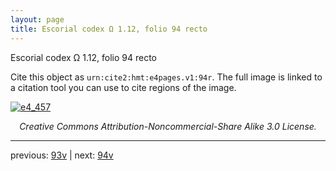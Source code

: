 ```yaml
---
layout: page
title: Escorial codex Ω 1.12, folio 94 recto
---
```


Escorial codex Ω 1.12, folio 94 recto

Cite this object as `urn:cite2:hmt:e4pages.v1:94r`.  The full image is linked to a citation tool you can use to cite regions of the image.

[![e4_457](http://www.homermultitext.org/iipsrv?IIIF=/project/homer/pyramidal/deepzoom/hmt/e4img/2017a/e4_457.tif/full/800,/0/default.jpg)](http://www.homermultitext.org/ict2/?urn=urn:cite2:hmt:e4img.2017a:e4_457) 

<p style="text-align: center; font-style: italic;">Creative Commons Attribution-Noncommercial-Share Alike 3.0 License.</p>

---

previous: [93v](../93v/) | next: [94v](../94v/)